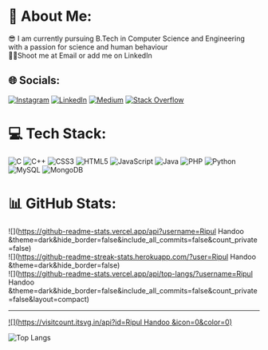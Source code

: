 # 💫 About Me:
😎 I am currently pursuing B.Tech in Computer Science and Engineering with a passion for science and human behaviour<br>👨‍💻Shoot me at Email or add me on LinkedIn 


## 🌐 Socials:
[![Instagram](https://img.shields.io/badge/Instagram-%23E4405F.svg?logo=Instagram&logoColor=white)](https://instagram.com/ripulhandoo) [![LinkedIn](https://img.shields.io/badge/LinkedIn-%230077B5.svg?logo=linkedin&logoColor=white)](https://www.linkedin.com/in/ripul-handoo-50263b23b/) [![Medium](https://img.shields.io/badge/Medium-12100E?logo=medium&logoColor=white)](https://medium.com/@ripulhandoo1234) [![Stack Overflow](https://img.shields.io/badge/-Stackoverflow-FE7A16?logo=stack-overflow&logoColor=white)](https://stackoverflow.com/users/ripulhandoo1234@gmail.com) 

# 💻 Tech Stack:
![C](https://img.shields.io/badge/c-%2300599C.svg?style=for-the-badge&logo=c&logoColor=white) ![C++](https://img.shields.io/badge/c++-%2300599C.svg?style=for-the-badge&logo=c%2B%2B&logoColor=white) ![CSS3](https://img.shields.io/badge/css3-%231572B6.svg?style=for-the-badge&logo=css3&logoColor=white) ![HTML5](https://img.shields.io/badge/html5-%23E34F26.svg?style=for-the-badge&logo=html5&logoColor=white) ![JavaScript](https://img.shields.io/badge/javascript-%23323330.svg?style=for-the-badge&logo=javascript&logoColor=%23F7DF1E) ![Java](https://img.shields.io/badge/java-%23ED8B00.svg?style=for-the-badge&logo=java&logoColor=white) ![PHP](https://img.shields.io/badge/php-%23777BB4.svg?style=for-the-badge&logo=php&logoColor=white) ![Python](https://img.shields.io/badge/python-3670A0?style=for-the-badge&logo=python&logoColor=ffdd54) ![MySQL](https://img.shields.io/badge/mysql-%2300f.svg?style=for-the-badge&logo=mysql&logoColor=white) ![MongoDB](https://img.shields.io/badge/MongoDB-%234ea94b.svg?style=for-the-badge&logo=mongodb&logoColor=white)
# 📊 GitHub Stats:
![](https://github-readme-stats.vercel.app/api?username=Ripul Handoo &theme=dark&hide_border=false&include_all_commits=false&count_private=false)<br/>
![](https://github-readme-streak-stats.herokuapp.com/?user=Ripul Handoo &theme=dark&hide_border=false)<br/>
![](https://github-readme-stats.vercel.app/api/top-langs/?username=Ripul Handoo &theme=dark&hide_border=false&include_all_commits=false&count_private=false&layout=compact)

---
[![](https://visitcount.itsvg.in/api?id=Ripul Handoo &icon=0&color=0)](https://visitcount.itsvg.in)

![Top Langs](https://github-readme-stats.vercel.app/api/top-langs/?username=myusername&theme=tokyonight)
